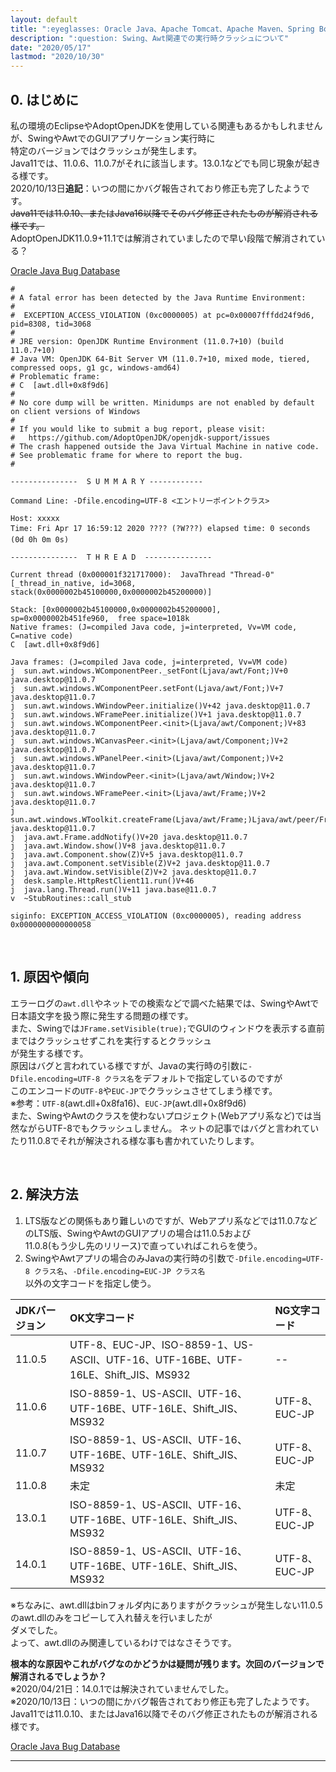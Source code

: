 ```yaml
---
layout: default
title: ":eyeglasses: Oracle Java、Apache Tomcat、Apache Maven、Spring Boot"
description: ":question: Swing、Awt関連での実行時クラッシュについて"
date: "2020/05/17"
lastmod: "2020/10/30"
---
```


## 0. はじめに

私の環境のEclipseやAdoptOpenJDKを使用している関連もあるかもしれませんが、SwingやAwtでのGUIアプリケーション実行時に  
特定のバージョンではクラッシュが発生します。  
Java11では、11.0.6、11.0.7がそれに該当します。13.0.1などでも同じ現象が起きる様です。  
2020/10/13日**追記**：いつの間にかバグ報告されており修正も完了したようです。  
~~Java11では11.0.10、またはJava16以降でそのバグ修正されたものが解消される様です。~~  
AdoptOpenJDK11.0.9+11.1では解消されていましたので早い段階で解消されている？  

[Oracle Java Bug Database](https://bugs.java.com/bugdatabase/view_bug.do?bug_id=JDK-8249215)  

    #
    # A fatal error has been detected by the Java Runtime Environment:
    #
    #  EXCEPTION_ACCESS_VIOLATION (0xc0000005) at pc=0x00007fffdd24f9d6, pid=8308, tid=3068
    #
    # JRE version: OpenJDK Runtime Environment (11.0.7+10) (build 11.0.7+10)
    # Java VM: OpenJDK 64-Bit Server VM (11.0.7+10, mixed mode, tiered, compressed oops, g1 gc, windows-amd64)
    # Problematic frame:
    # C  [awt.dll+0x8f9d6]
    #
    # No core dump will be written. Minidumps are not enabled by default on client versions of Windows
    #
    # If you would like to submit a bug report, please visit:
    #   https://github.com/AdoptOpenJDK/openjdk-support/issues
    # The crash happened outside the Java Virtual Machine in native code.
    # See problematic frame for where to report the bug.
    #

    ---------------  S U M M A R Y ------------

    Command Line: -Dfile.encoding=UTF-8 <エントリーポイントクラス>

    Host: xxxxx
    Time: Fri Apr 17 16:59:12 2020 ???? (?W???) elapsed time: 0 seconds (0d 0h 0m 0s)

    ---------------  T H R E A D  ---------------

    Current thread (0x000001f321717000):  JavaThread "Thread-0" [_thread_in_native, id=3068, stack(0x0000002b45100000,0x0000002b45200000)]

    Stack: [0x0000002b45100000,0x0000002b45200000],  sp=0x0000002b451fe960,  free space=1018k
    Native frames: (J=compiled Java code, j=interpreted, Vv=VM code, C=native code)
    C  [awt.dll+0x8f9d6]

    Java frames: (J=compiled Java code, j=interpreted, Vv=VM code)
    j  sun.awt.windows.WComponentPeer._setFont(Ljava/awt/Font;)V+0 java.desktop@11.0.7
    j  sun.awt.windows.WComponentPeer.setFont(Ljava/awt/Font;)V+7 java.desktop@11.0.7
    j  sun.awt.windows.WWindowPeer.initialize()V+42 java.desktop@11.0.7
    j  sun.awt.windows.WFramePeer.initialize()V+1 java.desktop@11.0.7
    j  sun.awt.windows.WComponentPeer.<init>(Ljava/awt/Component;)V+83 java.desktop@11.0.7
    j  sun.awt.windows.WCanvasPeer.<init>(Ljava/awt/Component;)V+2 java.desktop@11.0.7
    j  sun.awt.windows.WPanelPeer.<init>(Ljava/awt/Component;)V+2 java.desktop@11.0.7
    j  sun.awt.windows.WWindowPeer.<init>(Ljava/awt/Window;)V+2 java.desktop@11.0.7
    j  sun.awt.windows.WFramePeer.<init>(Ljava/awt/Frame;)V+2 java.desktop@11.0.7
    j  sun.awt.windows.WToolkit.createFrame(Ljava/awt/Frame;)Ljava/awt/peer/FramePeer;+5 java.desktop@11.0.7
    j  java.awt.Frame.addNotify()V+20 java.desktop@11.0.7
    j  java.awt.Window.show()V+8 java.desktop@11.0.7
    j  java.awt.Component.show(Z)V+5 java.desktop@11.0.7
    j  java.awt.Component.setVisible(Z)V+2 java.desktop@11.0.7
    j  java.awt.Window.setVisible(Z)V+2 java.desktop@11.0.7
    j  desk.sample.HttpRestClient11.run()V+46
    j  java.lang.Thread.run()V+11 java.base@11.0.7
    v  ~StubRoutines::call_stub

    siginfo: EXCEPTION_ACCESS_VIOLATION (0xc0000005), reading address 0x0000000000000058

<br />

## 1. 原因や傾向

エラーログの`awt.dll`やネットでの検索などで調べた結果では、SwingやAwtで日本語文字を扱う際に発生する問題の様です。  
また、Swingでは`JFrame.setVisible(true);`でGUIのウィンドウを表示する直前まではクラッシュせずこれを実行するとクラッシュ  
が発生する様です。  
原因はバグと言われている様ですが、Javaの実行時の引数に`-Dfile.encoding=UTF-8 クラス名`をデフォルトで指定しているのですが  
このエンコードの`UTF-8`や`EUC-JP`でクラッシュさせてしまう様です。  
※参考：`UTF-8`(awt.dll+0x8fa16)、`EUC-JP`(awt.dll+0x8f9d6)  
また、SwingやAwtのクラスを使わないプロジェクト(Webアプリ系など)では当然ながらUTF-8でもクラッシュしません。 
ネットの記事ではバグと言われていたり11.0.8でそれが解決される様な事も書かれていたりします。  

<br />

## 2. 解決方法

1.  LTS版などの関係もあり難しいのですが、Webアプリ系などでは11.0.7などのLTS版、SwingやAwtのGUIアプリの場合は11.0.5および  
    11.0.8(もう少し先のリリース)で直っていればこれらを使う。  
2.  SwingやAwtアプリの場合のみJavaの実行時の引数で`-Dfile.encoding=UTF-8 クラス名`、`-Dfile.encoding=EUC-JP クラス名`  
    以外の文字コードを指定し使う。  

| JDKバージョン | OK文字コード                                                                   | NG文字コード      |
| :------- | :------------------------------------------------------------------------ | :----------- |
| 11.0.5   | UTF-8、EUC-JP、ISO-8859-1、US-ASCII、UTF-16、UTF-16BE、UTF-16LE、Shift_JIS、MS932 | --           |
| 11.0.6   | ISO-8859-1、US-ASCII、UTF-16、UTF-16BE、UTF-16LE、Shift_JIS、MS932              | UTF-8、EUC-JP |
| 11.0.7   | ISO-8859-1、US-ASCII、UTF-16、UTF-16BE、UTF-16LE、Shift_JIS、MS932              | UTF-8、EUC-JP |
| 11.0.8   | 未定                                                                        | 未定           |
| 13.0.1   | ISO-8859-1、US-ASCII、UTF-16、UTF-16BE、UTF-16LE、Shift_JIS、MS932              | UTF-8、EUC-JP |
| 14.0.1   | ISO-8859-1、US-ASCII、UTF-16、UTF-16BE、UTF-16LE、Shift_JIS、MS932              | UTF-8、EUC-JP |

※ちなみに、awt.dllはbinフォルダ内にありますがクラッシュが発生しない11.0.5のawt.dllのみをコピーして入れ替えを行いましたが  
ダメでした。  
よって、awt.dllのみ関連しているわけではなさそうです。  

**根本的な原因やこれがバグなのかどうかは疑問が残ります。次回のバージョンで解消されるでしょうか？**  
※2020/04/21日：14.0.1では解決されていませんでした。  
※2020/10/13日：いつの間にかバグ報告されており修正も完了したようです。  
Java11では11.0.10、またはJava16以降でそのバグ修正されたものが解消される様です。  

[Oracle Java Bug Database](https://bugs.java.com/bugdatabase/view_bug.do?bug_id=JDK-8249215)  


* * *
